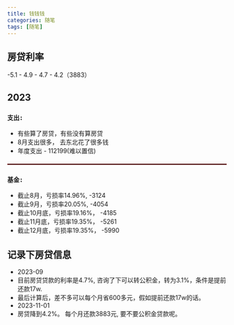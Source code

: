 ```yaml
---
title: 钱钱钱
categories: 随笔  
tags: [随笔]
---
```


## 房贷利率
-5.1 - 4.9 - 4.7 - 4.2（3883）

## 2023  
### **`支出:`** 
- 有些算了房贷，有些没有算房贷
- 8月支出很多， 去东北花了很多钱 
- 年度支出 - 112199(难以置信)

<Chart2023-Expand :data='{
  date:[1,2,3,4,5,6,7,8,9,10,11,12], 
  out:[15080, 901, 8758, 12894, 9814, 4869, 3740, 14617, 7191, 15329, 11401, 12564],
  in:[]
}' />


<hr style="border:1px solid #9a3e3e;margin: 20px 0">


### **`基金:`**
- 截止8月，亏损率14.96%, -3124  
- 截止9月，亏损率20.05%, -4054
- 截止10月底，亏损率19.16%， -4185
- 截止11月底，亏损率19.35%， -5261
- 截止12月底，亏损率19.35%， -5990

<Chart2023-Financial :data='{
  date:[1,2,3,4,5,6,7,8,9,10,11,12],
  out:[1907, -1376, -849, -823, -641, 307, 111, -1761, -930, -131, -1076],
  in:[]
  }'/>
 

## 记录下房贷信息
- 2023-09
- 目前房贷贷款的利率是4.7%, 咨询了下可以转公积金，转为3.1%，条件是提前还款17w. 
- 最后计算后，差不多可以每个月省600多元，假如提前还款17w的话。
- 2023-11-01
- 房贷降到4.2%。 每个月还款3883元, 要不要公积金贷款呢。
